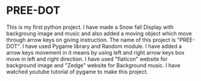# PREE-DOT
This is my first python project.
I have made a Snow fall Display with backgroung image and music and also added a moving object which move through arrow keys on giving instruction. 
The name of this project is "PREE-DOT".
I have used Pygame library and Random module.
I have added a arrow keys movement in it means by using left and right arrow keys box move in left and right direction.
I have used "flaticon" website for background image and "Zedge" website for Background music.
I have  watched  youtube tutorial of pygame to make this project.
